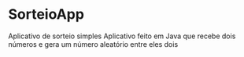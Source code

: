 # SorteioApp
Aplicativo de sorteio simples
Aplicativo feito em Java que recebe dois números e gera um número aleatório entre eles dois
